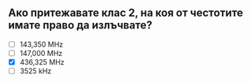 ## Ако притежавате клас 2, на коя от честотите имате право да излъчвате?

<!-- Верният отговор е отбелязан с [X] -->

- [ ] 143,350 MHz
- [ ] 147,000 MHz
- [X] 436,325 MHz
- [ ] 3525 kHz

